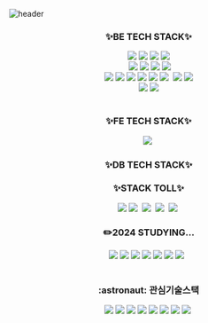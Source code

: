 ![header](https://capsule-render.vercel.app/api?type=waving&color=gradient&height=300&section=header&text=Hi~%20Experience%20Tech-List%20&fontSize=45)
<div align=center>
  <div align=center> <h3>✨BE TECH STACK✨</h3> </div>
<img src="https://img.shields.io/badge/Java-007396?style=flat&logo=Java&logoColor=white"/></a>&nbsp<img src="https://img.shields.io/badge/PostgreSQL-4169E1?style=flat&logo=PostgreSQL&logoColor=white"/></a>&nbsp<img src="https://img.shields.io/badge/SpringDataJpa-6DB33F?style=flat&logo=SpringDataJpa&logoColor=black"/></a>&nbsp<img src="https://img.shields.io/badge/SpringSecurity-6DB33F?style=flat&logo=SpringSecurity&logoColor=black"/><br></a>&nbsp<img src="https://img.shields.io/badge/MySQL-4479A1?style=flat&logo=MySQL&logoColor=black"/></a>&nbsp<img src="https://img.shields.io/badge/SpringBoot-6DB33F?style=flat&logo=SpringBoot&logoColor=black"/></a>&nbsp<img src="https://img.shields.io/badge/Spring-6DB33F?style=flat&logo=Spring&logoColor=black"/></a>&nbsp<img src="https://img.shields.io/badge/MicrosoftAzure-0078D4?style=flat&logo=MicrosoftAzure&logoColor=white"/><br></a>&nbsp<img src="https://img.shields.io/badge/Oracle-F80000?style=flat&logo=Oracle&logoColor=black"/></a>&nbsp<img src="https://img.shields.io/badge/jQuery-0769AD?style=flat&logo=jQuery&logoColor=white"/></a>&nbsp<img src="https://img.shields.io/badge/Linux-FCC624?style=flat&logo=Linux&logoColor=black"/></a>&nbsp<img src="https://img.shields.io/badge/ApacheTomcat-F8DC75?style=flat&logo=ApacheTomcat&logoColor=black"/></a>&nbsp<img src="https://img.shields.io/badge/Bootstrap-7952B3?style=flat&logo=Bootstrap&logoColor=black"/></a>&nbsp<img src="https://img.shields.io/badge/HTML5-E34F26?style=flat&logo=HTML5&logoColor=black"/></a>&nbsp
<img src="https://img.shields.io/badge/Git-181717?style=flat&logo=GitHub&logoColor=white"/></a>&nbsp<img src="https://img.shields.io/badge/svn-FFB13B?style=flat&logo=&logoColor=white"/></a>&nbsp<br><img src="https://img.shields.io/badge/JPA-FF6C2C?style=flat&logo=&logoColor=white"/></a>&nbsp<img src="https://img.shields.io/badge/Vue.js-4FC08D?style=flat&logo=Vue.js&logoColor=white"/><br><br>

<div align=center>
  <div align=center> <h3>✨FE TECH STACK✨</h3> </div>
<img src="https://img.shields.io/badge/JavaScript-F7DF1E?style=flat&logo=JavaScript&logoColor=white"/></a>&nbsp
<div align=center>
  <div align=center> <h3>✨DB TECH STACK✨</h3> </div>
  
<div align=center>
  <div align=center> <h3>✨STACK TOLL✨</h3> </div>
<img src="https://img.shields.io/badge/IntelliJ-000000?style=flat&logo=IntelliJ IDEA&logoColor=white"/></a>&nbsp<img src="https://img.shields.io/badge/IntelliJ-000000?style=flat&logo=IntelliJ IDEA&logoColor=white"/></a>&nbsp
<img src="https://img.shields.io/badge/IntelliJ-000000?style=flat&logo=IntelliJ IDEA&logoColor=white"/></a>&nbsp
<img src="https://img.shields.io/badge/IntelliJ-000000?style=flat&logo=IntelliJ IDEA&logoColor=white"/></a>&nbsp
<img src="https://img.shields.io/badge/IntelliJ-000000?style=flat&logo=IntelliJ IDEA&logoColor=white"/></a>&nbsp

<div align=center> <h3>✏️2024 STUDYING...</h3> </div>
<img src="https://img.shields.io/badge/MSA-6DB33F?style=flat&logo=iCloud&logoColor=white"/></a>&nbsp<img src="https://img.shields.io/badge/Algorithm-F5455C?style=flat&logo=Java&logoColor=black"/></a>&nbsp<img src="https://img.shields.io/badge/TESTCODE-AA00FF?style=flat&logo=&logoColor=white"/></a>&nbsp<img src="https://img.shields.io/badge/EffectiveJava-007396?style=flat&logo=Java&logoColor=white"/></a>&nbsp<img src="https://img.shields.io/badge/TypeScript-3178C6?style=flat&logo=TypeScript&logoColor=white"/></a>&nbsp<img src="https://img.shields.io/badge/Quasar-1976D2?style=flat&logo=Quasar&logoColor=white"/></a>&nbsp<img src="https://img.shields.io/badge/Node.js-339933?style=flat&logo=Node.js IDEA&logoColor=white"/>    </a>&nbsp<br><br>


<div align=center> <h3>:astronaut: 관심기술스택</h3> </div>
<img src="https://img.shields.io/badge/SpringCloud-6DB33F?style=flat&logo=iCloud&logoColor=white"/></a>&nbsp<img src="https://img.shields.io/badge/Jenkins-D24939?style=flat&logo=Jenkins&logoColor=black"/></a>&nbsp<img src="https://img.shields.io/badge/Docker-2496ED?style=flat&logo=Docker&logoColor=black"/></a>&nbsp<img src="https://img.shields.io/badge/k8s-326CE5?style=flat&logo=kubernetes&logoColor=white"/></a>&nbsp<img src="https://img.shields.io/badge/AmazonECS-FF9900?style=flat&logo=AmazonECS&logoColor=white"/></a>&nbsp<img src="https://img.shields.io/badge/AmazonRDS-527FFF?style=flat&logo=AmazonRDS&logoColor=white"/></a>&nbsp<img src="https://img.shields.io/badge/AmazonAWS-232F3E?style=flat&logo=AmazonAWS&logoColor=white"/></a>&nbsp<img src="https://img.shields.io/badge/kafka-231F20?style=flat&logo=Apache Kafka&logoColor=white"/></a>&nbsp<br><br>

</div>
